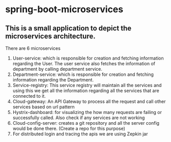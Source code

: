 # spring-boot-microservices

## This is a small application to depict the microservices architecture.

There are 6 microservices
1. User-service: which is responsible for creation and fetching information regarding the User. The user service also fetches the information of department by calling department service.
2. Department-service: which is responsible for creation and fetching information regarding the Department.
3. Service-registry: This service registry will maintain all the services and using this we get all the information regarding all the services that are connected to it.
4. Cloud-gateway: An API Gateway to process all the request and call other services based on url pattern
5. Hystrix-dashboard: for visualizing the how many requests are failing or successfully called. Also check if any services are not working
6. Cloud-config-server: creates a git repository and all the server config would be done there. (Create a repo for this purpose)
7. For distributed login and tracing the apis we are using Zepkin jar
